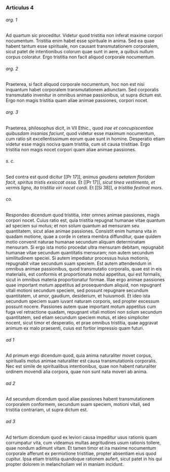 ### Articulus 4

###### arg. 1
Ad quartum sic proceditur. Videtur quod tristitia non inferat maxime corpori nocumentum. Tristitia enim habet esse spirituale in anima. Sed ea quae habent tantum esse spirituale, non causant transmutationem corporalem, sicut patet de intentionibus colorum quae sunt in aere, a quibus nullum corpus coloratur. Ergo tristitia non facit aliquod corporale nocumentum.

###### arg. 2
Praeterea, si facit aliquod corporale nocumentum, hoc non est nisi inquantum habet corporalem transmutationem adiunctam. Sed corporalis transmutatio invenitur in omnibus animae passionibus, ut supra dictum est. Ergo non magis tristitia quam aliae animae passiones, corpori nocet.

###### arg. 3
Praeterea, philosophus dicit, in VII Ethic., quod *irae et concupiscentiae quibusdam insanias faciunt*, quod videtur esse maximum nocumentum, cum ratio sit excellentissimum eorum quae sunt in homine. Desperatio etiam videtur esse magis nociva quam tristitia, cum sit causa tristitiae. Ergo tristitia non magis nocet corpori quam aliae animae passiones.

###### s. c.
Sed contra est quod dicitur [[Pr 17]], *animus gaudens aetatem floridam facit, spiritus tristis exsiccat ossa*. Et [[Pr 17]], *sicut tinea vestimento, et vermis ligno, ita tristitia viri nocet cordi*. Et [[Si 38]], *a tristitia festinat mors*.

###### co.
Respondeo dicendum quod tristitia, inter omnes animae passiones, magis corpori nocet. Cuius ratio est, quia tristitia repugnat humanae vitae quantum ad speciem sui motus; et non solum quantum ad mensuram seu quantitatem, sicut aliae animae passiones. Consistit enim humana vita in quadam motione, quae a corde in cetera membra diffunditur, quae quidem motio convenit naturae humanae secundum aliquam determinatam mensuram. Si ergo ista motio procedat ultra mensuram debitam, repugnabit humanae vitae secundum quantitatis mensuram; non autem secundum similitudinem speciei. Si autem impediatur processus huius motionis, repugnabit vitae secundum suam speciem. Est autem attendendum in omnibus animae passionibus, quod transmutatio corporalis, quae est in eis materialis, est conformis et proportionata motui appetitus, qui est formalis, sicut in omnibus materia proportionatur formae. Illae ergo animae passiones quae important motum appetitus ad prosequendum aliquid, non repugnant vitali motioni secundum speciem, sed possunt repugnare secundum quantitatem, ut amor, gaudium, desiderium, et huiusmodi. Et ideo ista secundum speciem suam iuvant naturam corporis, sed propter excessum possunt nocere. Passiones autem quae important motum appetitus cum fuga vel retractione quadam, repugnant vitali motioni non solum secundum quantitatem, sed etiam secundum speciem motus, et ideo simpliciter nocent, sicut timor et desperatio, et prae omnibus tristitia, quae aggravat animum ex malo praesenti, cuius est fortior impressio quam futuri.

###### ad 1
Ad primum ergo dicendum quod, quia anima naturaliter movet corpus, spiritualis motus animae naturaliter est causa transmutationis corporalis. Nec est simile de spiritualibus intentionibus, quae non habent naturaliter ordinem movendi alia corpora, quae non sunt nata moveri ab anima.

###### ad 2
Ad secundum dicendum quod aliae passiones habent transmutationem corporalem conformem, secundum suam speciem, motioni vitali, sed tristitia contrariam, ut supra dictum est.

###### ad 3
Ad tertium dicendum quod ex leviori causa impeditur usus rationis quam corrumpatur vita, cum videamus multas aegritudines usum rationis tollere, quae nondum adimunt vitam. Et tamen timor et ira maxime nocumentum corporale afferunt ex permixtione tristitiae, propter absentiam eius quod cupitur. Ipsa etiam tristitia quandoque rationem aufert, sicut patet in his qui propter dolorem in melancholiam vel in maniam incidunt.

